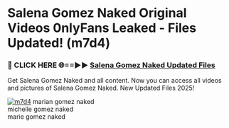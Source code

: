 # Salena Gomez Naked Original Videos 0nlyFans Leaked - Files Updated! (m7d4)

<h3>🔴 CLICK HERE 🌐==►► <a href="https://tinyurl.com/up5wt9bj" rel="nofollow">Salena Gomez Naked Updated Files</a></h3>

Get Salena Gomez Naked and all content. Now you can access all videos and pictures of Salena Gomez Naked. New Updated Files 2025!

[![m7d4](https://i.imgur.com/ABiUzMV.gif)](https://tinyurl.com/up5wt9bj)
marian gomez naked<br>
michelle gomez naked<br>
marie gomez naked